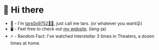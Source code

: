 # 👋 Hi there

- 🙂 - I'm [tars0x9752👨‍🚀](https://tars0x9752.com/), just call me tars. (or whatever you want😜)
- 🖥 - Feel free to check out [my website](https://tars0x9752.com/). (lang-ja)
- ⚡ - Random Fact: I've watched Interstellar 3 times in Theaters, a dozen times at home.
